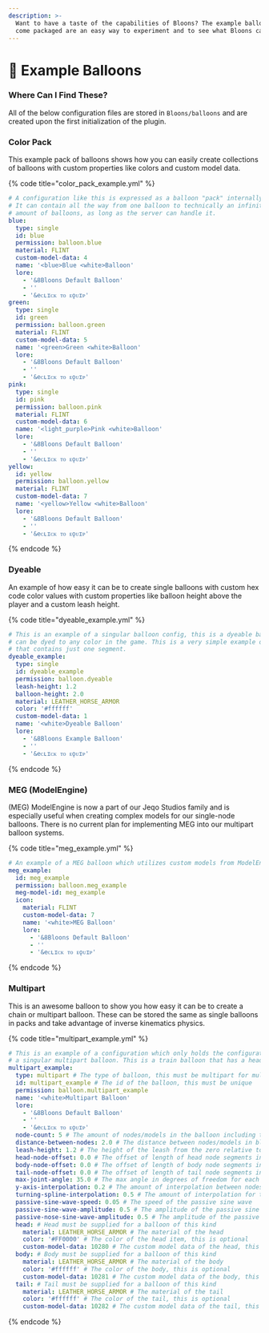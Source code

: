 ```yaml
---
description: >-
  Want to have a taste of the capabilities of Bloons? The example balloons that
  come packaged are an easy way to experiment and to see what Bloons cando.
---
```


# 🎈 Example Balloons

### Where Can I Find These?

All of the below configuration files are stored in `Bloons/balloons` and are created upon the first initialization of the plugin.

### Color Pack

This example pack of balloons shows how you can easily create collections of balloons with custom properties like colors and custom model data.

{% code title="color_pack_example.yml" %}
```yaml
# A configuration like this is expressed as a balloon "pack" internally
# It can contain all the way from one balloon to technically an infinite
# amount of balloons, as long as the server can handle it.
blue:
  type: single
  id: blue
  permission: balloon.blue
  material: FLINT
  custom-model-data: 4
  name: '<blue>Blue <white>Balloon'
  lore:
    - '&8Bloons Default Balloon'
    - ''
    - '&eᴄʟɪᴄᴋ ᴛᴏ ᴇǫᴜɪᴘ'
green:
  type: single
  id: green
  permission: balloon.green
  material: FLINT
  custom-model-data: 5
  name: '<green>Green <white>Balloon'
  lore:
    - '&8Bloons Default Balloon'
    - ''
    - '&eᴄʟɪᴄᴋ ᴛᴏ ᴇǫᴜɪᴘ'
pink:
  type: single
  id: pink
  permission: balloon.pink
  material: FLINT
  custom-model-data: 6
  name: '<light_purple>Pink <white>Balloon'
  lore:
    - '&8Bloons Default Balloon'
    - ''
    - '&eᴄʟɪᴄᴋ ᴛᴏ ᴇǫᴜɪᴘ'
yellow:
  id: yellow
  permission: balloon.yellow
  material: FLINT
  custom-model-data: 7
  name: '<yellow>Yellow <white>Balloon'
  lore:
    - '&8Bloons Default Balloon'
    - ''
    - '&eᴄʟɪᴄᴋ ᴛᴏ ᴇǫᴜɪᴘ'
```
{% endcode %}

### Dyeable

An example of how easy it can be to create single balloons with custom hex code color values with custom properties like balloon height above the player and a custom leash height.

{% code title="dyeable_example.yml" %}
```yaml
# This is an example of a singular balloon config, this is a dyeable balloon that
# can be dyed to any color in the game. This is a very simple example of a balloon
# that contains just one segment.
dyeable_example:
  type: single
  id: dyeable_example
  permission: balloon.dyeable
  leash-height: 1.2
  balloon-height: 2.0
  material: LEATHER_HORSE_ARMOR
  color: '#ffffff'
  custom-model-data: 1
  name: '<white>Dyeable Balloon'
  lore:
    - '&8Bloons Example Balloon'
    - ''
    - '&eᴄʟɪᴄᴋ ᴛᴏ ᴇǫᴜɪᴘ'

```
{% endcode %}

### MEG (ModelEngine)

(MEG) ModelEngine is now a part of our Jeqo Studios family and is especially useful when creating complex models for our single-node balloons. There is no current plan for implementing MEG into our multipart balloon systems.

{% code title="meg_example.yml" %}
```yaml
# An example of a MEG balloon which utilizes custom models from ModelEngine
meg_example:
  id: meg_example
  permission: balloon.meg_example
  meg-model-id: meg_example
  icon:
    material: FLINT
    custom-model-data: 7
    name: '<white>MEG Balloon'
    lore:
      - '&8Bloons Default Balloon'
      - ''
      - '&eᴄʟɪᴄᴋ ᴛᴏ ᴇǫᴜɪᴘ'
```
{% endcode %}

### Multipart

This is an awesome balloon to show you how easy it can be to create a chain or multipart balloon. These can be stored the same as single balloons in packs and take advantage of inverse kinematics physics.

{% code title="multipart_example.yml" %}
```yaml
# This is an example of a configuration which only holds the configuration data of
# a singular multipart balloon. This is a train balloon that has a head, body, and tail.
multipart_example:
  type: multipart # The type of balloon, this must be multipart for multipart balloons
  id: multipart_example # The id of the balloon, this must be unique
  permission: balloon.multipart_example
  name: '<white>Multipart Balloon'
  lore:
    - '&8Bloons Default Balloon'
    - ''
    - '&eᴄʟɪᴄᴋ ᴛᴏ ᴇǫᴜɪᴘ'
  node-count: 5 # The amount of nodes/models in the balloon including the head and tail
  distance-between-nodes: 2.0 # The distance between nodes/models in blocks
  leash-height: 1.2 # The height of the leash from the zero relative to the balloon
  head-node-offset: 0.0 # The offset of length of head node segments in blocks
  body-node-offset: 0.0 # The offset of length of body node segments in blocks
  tail-node-offset: 0.0 # The offset of length of tail node segments in blocks
  max-joint-angle: 35.0 # The max angle in degrees of freedom for each joint between nodes
  y-axis-interpolation: 0.2 # The amount of interpolation between nodes on the Y axis (must be between 0.0 and 1.0)
  turning-spline-interpolation: 0.5 # The amount of interpolation for the spline when turning
  passive-sine-wave-speed: 0.05 # The speed of the passive sine wave
  passive-sine-wave-amplitude: 0.5 # The amplitude of the passive sine wave
  passive-nose-sine-wave-amplitude: 0.5 # The amplitude of the passive sine wave for the nose
  head: # Head must be supplied for a balloon of this kind
    material: LEATHER_HORSE_ARMOR # The material of the head
    color: '#FF0000' # The color of the head item, this is optional
    custom-model-data: 10280 # The custom model data of the head, this is not required but is recommended for use of models
  body: # Body must be supplied for a balloon of this kind
    material: LEATHER_HORSE_ARMOR # The material of the body
    color: '#ffffff' # The color of the body, this is optional
    custom-model-data: 10281 # The custom model data of the body, this is not required but is recommended for use of models
  tail: # Tail must be supplied for a balloon of this kind
    material: LEATHER_HORSE_ARMOR # The material of the tail
    color: '#ffffff' # The color of the tail, this is optional
    custom-model-data: 10282 # The custom model data of the tail, this is not required but is recommended for use of models
```
{% endcode %}
